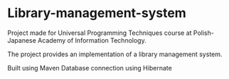 # Library-management-system

Project made for Universal Programming Techniques course at Polish-Japanese Academy of Information Technology.

The project provides an implementation of a library management system.

Built using Maven
Database connection using Hibernate
